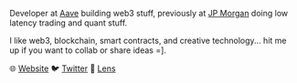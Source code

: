 Developer at [Aave](https://twitter.com/AaveAave) building web3 stuff, previously at [JP Morgan](https://www.jpmorgan.com/) doing low latency trading and quant stuff.

I like web3, blockchain, smart contracts, and creative technology... hit me up if you want to collab or share ideas =].

🌐 [Website](https://garethv.xyz/)
🐦 [Twitter](https://twitter.com/garethveale/)
🌿 [Lens](https://www.lensfrens.xyz/gareth.lens)

